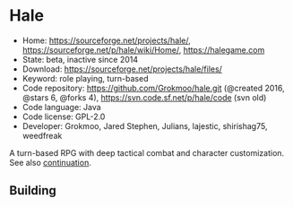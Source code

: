 # Hale

- Home: https://sourceforge.net/projects/hale/, https://sourceforge.net/p/hale/wiki/Home/, https://halegame.com
- State: beta, inactive since 2014
- Download: https://sourceforge.net/projects/hale/files/
- Keyword: role playing, turn-based
- Code repository: https://github.com/Grokmoo/hale.git (@created 2016, @stars 6, @forks 4), https://svn.code.sf.net/p/hale/code (svn old)
- Code language: Java
- Code license: GPL-2.0
- Developer: Grokmoo, Jared Stephen, Julians, lajestic, shirishag75, weedfreak

A turn-based RPG with deep tactical combat and character customization.
See also [continuation](https://github.com/Trilarion/hale).

## Building
